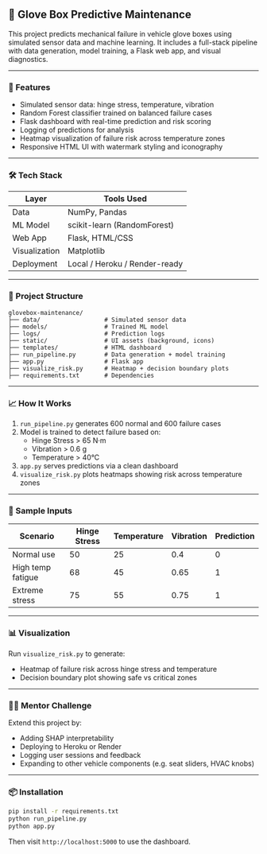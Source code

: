 

## 🧤 Glove Box Predictive Maintenance

This project predicts mechanical failure in vehicle glove boxes using simulated sensor data and machine learning. It includes a full-stack pipeline with data generation, model training, a Flask web app, and visual diagnostics.

---

### 🚀 Features

- Simulated sensor data: hinge stress, temperature, vibration  
- Random Forest classifier trained on balanced failure cases  
- Flask dashboard with real-time prediction and risk scoring  
- Logging of predictions for analysis  
- Heatmap visualization of failure risk across temperature zones  
- Responsive HTML UI with watermark styling and iconography

---

### 🛠️ Tech Stack

| Layer        | Tools Used                          |
|--------------|-------------------------------------|
| Data         | NumPy, Pandas                       |
| ML Model     | scikit-learn (RandomForest)         |
| Web App      | Flask, HTML/CSS                     |
| Visualization| Matplotlib                          |
| Deployment   | Local / Heroku / Render-ready       |

---

### 📂 Project Structure

```
glovebox-maintenance/
├── data/                  # Simulated sensor data
├── models/                # Trained ML model
├── logs/                  # Prediction logs
├── static/                # UI assets (background, icons)
├── templates/             # HTML dashboard
├── run_pipeline.py        # Data generation + model training
├── app.py                 # Flask app
├── visualize_risk.py      # Heatmap + decision boundary plots
├── requirements.txt       # Dependencies
```

---

### 📈 How It Works

1. `run_pipeline.py` generates 600 normal and 600 failure cases  
2. Model is trained to detect failure based on:
   - Hinge Stress > 65 N·m  
   - Vibration > 0.6 g  
   - Temperature > 40°C  
3. `app.py` serves predictions via a clean dashboard  
4. `visualize_risk.py` plots heatmaps showing risk across temperature zones

---

### 🧪 Sample Inputs

| Scenario           | Hinge Stress | Temperature | Vibration | Prediction |
|--------------------|--------------|-------------|-----------|------------|
| Normal use         | 50           | 25          | 0.4       | 0          |
| High temp fatigue  | 68           | 45          | 0.65      | 1          |
| Extreme stress     | 75           | 55          | 0.75      | 1          |

---

### 📊 Visualization

Run `visualize_risk.py` to generate:
- Heatmap of failure risk across hinge stress and temperature
- Decision boundary plot showing safe vs critical zones

---

### 🧑‍🏫 Mentor Challenge

Extend this project by:
- Adding SHAP interpretability  
- Deploying to Heroku or Render  
- Logging user sessions and feedback  
- Expanding to other vehicle components (e.g. seat sliders, HVAC knobs)

---

### 📦 Installation

```bash
pip install -r requirements.txt
python run_pipeline.py
python app.py
```

Then visit `http://localhost:5000` to use the dashboard.

